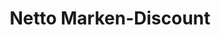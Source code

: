 ---
title: "Netto Marken-Discount"
url: /bad-friedrichshall/netto-marken-discount/
shop: Supermarkt
---